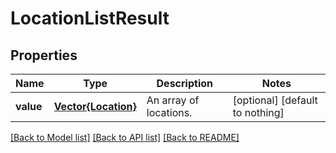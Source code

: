 # LocationListResult


## Properties
Name | Type | Description | Notes
------------ | ------------- | ------------- | -------------
**value** | [**Vector{Location}**](Location.md) | An array of locations. | [optional] [default to nothing]


[[Back to Model list]](../README.md#models) [[Back to API list]](../README.md#api-endpoints) [[Back to README]](../README.md)


